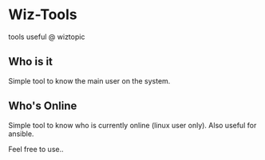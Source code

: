 # Wiz-Tools
tools useful @ wiztopic

## Who is it
Simple tool to know the main user on the system.

## Who's Online
Simple tool to know who is currently online (linux user only). Also useful for ansible.

Feel free to use..